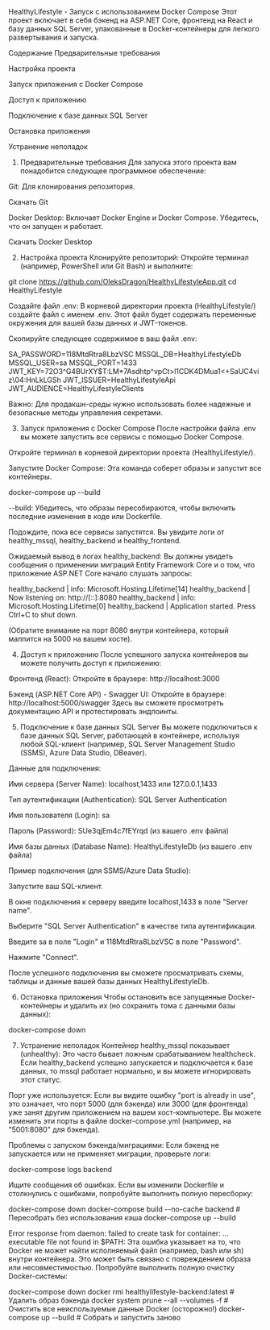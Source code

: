 HealthyLifestyle - Запуск с использованием Docker Compose
Этот проект включает в себя бэкенд на ASP.NET Core, фронтенд на React и базу данных SQL Server, упакованные в Docker-контейнеры для легкого развертывания и запуска.

Содержание
Предварительные требования

Настройка проекта

Запуск приложения с Docker Compose

Доступ к приложению

Подключение к базе данных SQL Server

Остановка приложения

Устранение неполадок

1. Предварительные требования
   Для запуска этого проекта вам понадобится следующее программное обеспечение:

Git: Для клонирования репозитория.

Скачать Git

Docker Desktop: Включает Docker Engine и Docker Compose. Убедитесь, что он запущен и работает.

Скачать Docker Desktop

2. Настройка проекта
   Клонируйте репозиторий:
   Откройте терминал (например, PowerShell или Git Bash) и выполните:

git clone https://github.com/OleksDragon/HealthyLifestyleApp.git
cd HealthyLifestyle

Создайте файл .env:
В корневой директории проекта (HealthyLifestyle/) создайте файл с именем .env. Этот файл будет содержать переменные окружения для вашей базы данных и JWT-токенов.

Скопируйте следующее содержимое в ваш файл .env:

SA_PASSWORD=118MtdRtra8LbzVSC
MSSQL_DB=HealthyLifestyleDb
MSSQL_USER=sa
MSSQL_PORT=1433
JWT_KEY=72O3^G4BUrXY$T:LM\*7Asdhtp^vpCt>l1CDK4DMua1<+SaUC4viz\04:HnLkLGSh
JWT_ISSUER=HealthyLifestyleApi
JWT_AUDIENCE=HealthyLifestyleClients

Важно: Для продакшн-среды нужно использовать более надежные и безопасные методы управления секретами.

3. Запуск приложения с Docker Compose
   После настройки файла .env вы можете запустить все сервисы с помощью Docker Compose.

Откройте терминал в корневой директории проекта (HealthyLifestyle/).

Запустите Docker Compose:
Эта команда соберет образы и запустит все контейнеры.

docker-compose up --build

--build: Убедитесь, что образы пересобираются, чтобы включить последние изменения в коде или Dockerfile.

Подождите, пока все сервисы запустятся. Вы увидите логи от healthy_mssql, healthy_backend и healthy_frontend.

Ожидаемый вывод в логах healthy_backend:
Вы должны увидеть сообщения о применении миграций Entity Framework Core и о том, что приложение ASP.NET Core начало слушать запросы:

healthy_backend | info: Microsoft.Hosting.Lifetime[14]
healthy_backend | Now listening on: http://[::]:8080
healthy_backend | info: Microsoft.Hosting.Lifetime[0]
healthy_backend | Application started. Press Ctrl+C to shut down.

(Обратите внимание на порт 8080 внутри контейнера, который маппится на 5000 на вашем хосте).

4. Доступ к приложению
   После успешного запуска контейнеров вы можете получить доступ к приложению:

Фронтенд (React):
Откройте в браузере: http://localhost:3000

Бэкенд (ASP.NET Core API) - Swagger UI:
Откройте в браузере: http://localhost:5000/swagger
Здесь вы сможете просмотреть документацию API и протестировать эндпоинты.

5. Подключение к базе данных SQL Server
   Вы можете подключиться к базе данных SQL Server, работающей в контейнере, используя любой SQL-клиент (например, SQL Server Management Studio (SSMS), Azure Data Studio, DBeaver).

Данные для подключения:

Имя сервера (Server Name): localhost,1433 или 127.0.0.1,1433

Тип аутентификации (Authentication): SQL Server Authentication

Имя пользователя (Login): sa

Пароль (Password): SUe3qjEm4c7fEYrqd (из вашего .env файла)

Имя базы данных (Database Name): HealthyLifestyleDb (из вашего .env файла)

Пример подключения (для SSMS/Azure Data Studio):

Запустите ваш SQL-клиент.

В окне подключения к серверу введите localhost,1433 в поле "Server name".

Выберите "SQL Server Authentication" в качестве типа аутентификации.

Введите sa в поле "Login" и 118MtdRtra8LbzVSC в поле "Password".

Нажмите "Connect".

После успешного подключения вы сможете просматривать схемы, таблицы и данные вашей базы данных HealthyLifestyleDb.

6. Остановка приложения
   Чтобы остановить все запущенные Docker-контейнеры и удалить их (но сохранить тома с данными базы данных):

docker-compose down

7. Устранение неполадок
   Контейнер healthy_mssql показывает (unhealthy):
   Это часто бывает ложным срабатыванием healthcheck. Если healthy_backend успешно запускается и подключается к базе данных, то mssql работает нормально, и вы можете игнорировать этот статус.

Порт уже используется:
Если вы видите ошибку "port is already in use", это означает, что порт 5000 (для бэкенда) или 3000 (для фронтенда) уже занят другим приложением на вашем хост-компьютере. Вы можете изменить эти порты в файле docker-compose.yml (например, на "5001:8080" для бэкенда).

Проблемы с запуском бэкенда/миграциями:
Если бэкенд не запускается или не применяет миграции, проверьте логи:

docker-compose logs backend

Ищите сообщения об ошибках. Если вы изменили Dockerfile и столкнулись с ошибками, попробуйте выполнить полную пересборку:

docker-compose down
docker-compose build --no-cache backend # Пересобрать без использования кэша
docker-compose up --build

Error response from daemon: failed to create task for container: ... executable file not found in $PATH:
Эта ошибка указывает на то, что Docker не может найти исполняемый файл (например, bash или sh) внутри контейнера. Это может быть связано с повреждением образа или несовместимостью. Попробуйте выполнить полную очистку Docker-системы:

docker-compose down
docker rmi healthylifestyle-backend:latest # Удалить образ бэкенда
docker system prune --all --volumes -f # Очистить все неиспользуемые данные Docker (осторожно!)
docker-compose up --build # Собрать и запустить заново
